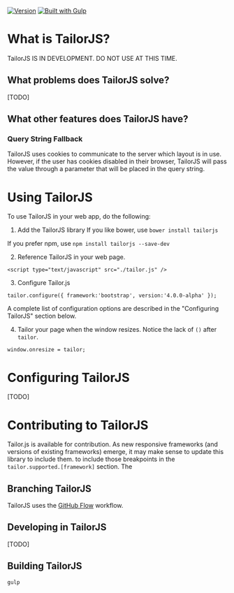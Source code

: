 [![Version](http://img.shields.io/badge/version-0.4.0-yellow.svg?style=flat)](https://www.ecofic.com)
[![Built with Gulp](https://img.shields.io/badge/built%20with-gulp-green.svg)](http://gulpjs.com/)

# What is TailorJS?
TailorJS IS IN DEVELOPMENT. DO NOT USE AT THIS TIME.

## What problems does TailorJS solve?
[TODO]

## What other features does TailorJS have?

### Query String Fallback
TailorJS uses cookies to communicate to the server which layout is in use. However,
if the user has cookies disabled in their browser, TailorJS will pass the value through 
a parameter that will be placed in the query string.

# Using TailorJS
To use TailorJS in your web app, do the following:

1. Add the TailorJS library
If you like bower, use `bower install tailorjs`

If you prefer npm, use `npm install tailorjs --save-dev`

2. Reference TailorJS in your web page.

`<script type="text/javascript" src="./tailor.js" />`
	
3. Configure Tailor.js

`tailor.configure({ framework:'bootstrap', version:'4.0.0-alpha' });`

A complete list of configuration options are described in the "Configuring TailorJS" 
section below.

4. Tailor your page when the window resizes. Notice the lack of `()` after `tailor`.

`window.onresize = tailor;`

# Configuring TailorJS
[TODO]

# Contributing to TailorJS
Tailor.js is available for contribution. As new responsive frameworks (and versions of existing frameworks) emerge, 
it may make sense to update this library to include them. 
to include those breakpoints in the `tailor.supported.[framework]` section. The 

## Branching TailorJS
TailorJS uses the [GitHub Flow](https://guides.github.com/introduction/flow/) workflow.

## Developing in TailorJS
[TODO]

## Building TailorJS

`gulp`